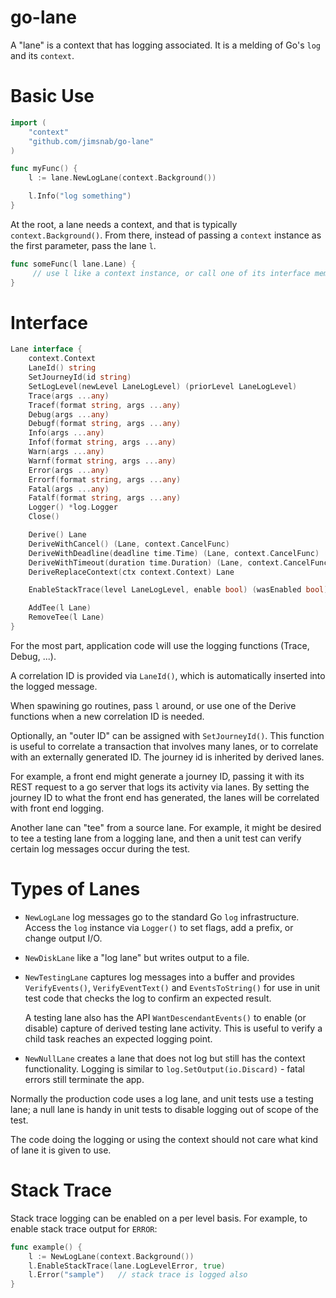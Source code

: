 # go-lane

A "lane" is a context that has logging associated. It is a melding of Go's `log` and its `context`.

# Basic Use

```go
import (
    "context"
    "github.com/jimsnab/go-lane"
)

func myFunc() {
    l := lane.NewLogLane(context.Background())

    l.Info("log something")
}
```

At the root, a lane needs a context, and that is typically `context.Background()`. From there, instead of
passing a `context` instance as the first parameter, pass the lane `l`.

```go
func someFunc(l lane.Lane) {
     // use l like a context instance, or call one of its interface members
}
```

# Interface
```go
Lane interface {
	context.Context
	LaneId() string
	SetJourneyId(id string)
	SetLogLevel(newLevel LaneLogLevel) (priorLevel LaneLogLevel)
	Trace(args ...any)
	Tracef(format string, args ...any)
	Debug(args ...any)
	Debugf(format string, args ...any)
	Info(args ...any)
	Infof(format string, args ...any)
	Warn(args ...any)
	Warnf(format string, args ...any)
	Error(args ...any)
	Errorf(format string, args ...any)
	Fatal(args ...any)
	Fatalf(format string, args ...any)
	Logger() *log.Logger
	Close()

	Derive() Lane
	DeriveWithCancel() (Lane, context.CancelFunc)
	DeriveWithDeadline(deadline time.Time) (Lane, context.CancelFunc)
	DeriveWithTimeout(duration time.Duration) (Lane, context.CancelFunc)
	DeriveReplaceContext(ctx context.Context) Lane

	EnableStackTrace(level LaneLogLevel, enable bool) (wasEnabled bool)

	AddTee(l Lane)
	RemoveTee(l Lane)
}
```

For the most part, application code will use the logging functions (Trace, Debug, ...).

A correlation ID is provided via `LaneId()`, which is automatically inserted into the
logged message.

When spawining go routines, pass `l` around, or use one of the Derive functions when
a new correlation ID is needed.

Optionally, an "outer ID" can be assigned with `SetJourneyId()`. This function is useful
to correlate a transaction that involves many lanes, or to correlate with an externally
generated ID. The journey id is inherited by derived lanes.

For example, a front end might generate a journey ID, passing it with its REST
request to a go server that logs its activity via lanes. By setting the journey ID to
what the front end has generated, the lanes will be correlated with front end logging.

Another lane can "tee" from a source lane. For example, it might be desired to tee a
testing lane from a logging lane, and then a unit test can verify certain log messages
occur during the test.

# Types of Lanes
* `NewLogLane` log messages go to the standard Go `log` infrastructure. Access the `log`
  instance via `Logger()` to set flags, add a prefix, or change output I/O.
* `NewDiskLane` like a "log lane" but writes output to a file.
* `NewTestingLane` captures log messages into a buffer and provides `VerifyEvents()`,
  `VerifyEventText()` and `EventsToString()` for use in unit test code that checks the log to confirm
  an expected result.

  A testing lane also has the API `WantDescendantEvents()` to enable (or disable) capture of
  derived testing lane activity. This is useful to verify a child task reaches an expected
  logging point.

* `NewNullLane` creates a lane that does not log but still has the context functionality.
  Logging is similar to `log.SetOutput(io.Discard)` - fatal errors still terminate the app.

Normally the production code uses a log lane, and unit tests use a testing lane; a null
lane is handy in unit tests to disable logging out of scope of the test.

The code doing the logging or using the context should not care what kind of lane it
is given to use.

# Stack Trace
Stack trace logging can be enabled on a per level basis. For example, to enable stack
trace output for `ERROR`:

```go
func example() {
	l := NewLogLane(context.Background())
	l.EnableStackTrace(lane.LogLevelError, true)
	l.Error("sample")   // stack trace is logged also
}
```
